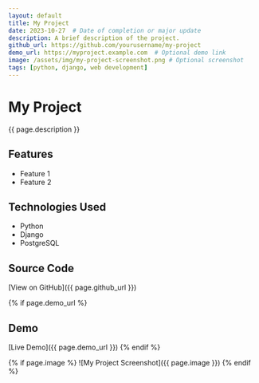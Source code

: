 ```yaml
---
layout: default
title: My Project
date: 2023-10-27  # Date of completion or major update
description: A brief description of the project.
github_url: https://github.com/yourusername/my-project
demo_url: https://myproject.example.com  # Optional demo link
image: /assets/img/my-project-screenshot.png # Optional screenshot
tags: [python, django, web development]
---
```


# My Project

{{ page.description }}

## Features

*   Feature 1
*   Feature 2

## Technologies Used

*   Python
*   Django
*   PostgreSQL

## Source Code

[View on GitHub]({{ page.github_url }})

{% if page.demo_url %}
  ## Demo

  [Live Demo]({{ page.demo_url }})
{% endif %}

{% if page.image %}
  ![My Project Screenshot]({{ page.image }})
{% endif %}
